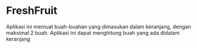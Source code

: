 # FreshFruit
Aplikasi ini memuat buah-buahan yang dimasukan dalam keranjang, dengan maksimal 2 buah. Aplikasi ini dapat menghitung buah yang ada didalam keranjang
